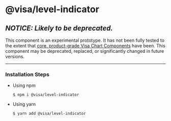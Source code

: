 # @visa/level-indicator

## _NOTICE: Likely to be deprecated._

This component is an experimental prototype. It has not been fully tested to the extent that [core, product-grade Visa Chart Components](../charts) have been. This component may be deprecated, replaced, or significantly changed in future versions.

<hr />

### Installation Steps

- Using npm
  ```
  $ npm i @visa/level-indicator
  ```
- Using yarn
  ```
  $ yarn add @visa/level-indicator
  ```
